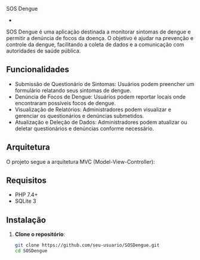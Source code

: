 SOS Dengue

- 
SOS Dengue é uma aplicação destinada a monitorar sintomas de dengue e permitir a denúncia de focos da doença. O objetivo é ajudar na prevenção e controle da dengue, facilitando a coleta de dados e a comunicação com autoridades de saúde pública.

## Funcionalidades
- Submissão de Questionário de Sintomas: Usuários podem preencher um formulário relatando seus sintomas de dengue.
- Denúncia de Focos de Dengue: Usuários podem reportar locais onde encontraram possíveis focos de dengue.
- Visualização de Relatórios: Administradores podem visualizar e gerenciar os questionários e denúncias submetidos.
- Atualização e Deleção de Dados: Administradores podem atualizar ou deletar questionários e denúncias conforme necessário.

## Arquitetura
O projeto segue a arquitetura MVC (Model-View-Controller):

## Requisitos
- PHP 7.4+
- SQLite 3

## Instalação
1. **Clone o repositório**:
   ```bash
   git clone https://github.com/seu-usuario/SOSDengue.git
   cd SOSDengue
